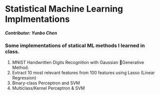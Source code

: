 # Statistical Machine Learning Implmentations #

##### Contributor: Yunbo Chen ####
### Some implementations of statical ML methods I learned in class.  

1. MNIST Handwritten Digits Recognition with Gaussian Generative Method. 
2. Extract 10 most relevant features from 100 features using Lasso (Linear Regression) 
3. Binary-class Perceptron and SVM
4. Multiclass/Kernel Perceptron & SVM